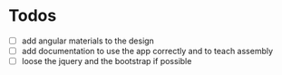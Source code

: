 # Todos

- [ ] add angular materials to the design 
- [ ] add documentation to use the app correctly and to teach assembly
- [ ] loose the jquery and the bootstrap if possible
